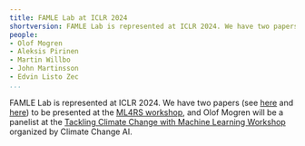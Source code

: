 ```yaml
---
title: FAMLE Lab at ICLR 2024
shortversion: FAMLE Lab is represented at ICLR 2024. We have two papers (see [here](https://arxiv.org/abs/2403.04385) and [here](https://arxiv.org/abs/2311.14024)) to be presented at the [ML4RS workshop](https://ml-for-rs.github.io/iclr2024/), and Olof Mogren will be a panelist at the [Tackling Climate Change with Machine Learning Workshop](https://www.climatechange.ai/events/iclr2024) organized by Climate Change AI.
people:
- Olof Mogren
- Aleksis Pirinen
- Martin Willbo
- John Martinsson
- Edvin Listo Zec
...
```


FAMLE Lab is represented at ICLR 2024. We have two papers (see [here](https://arxiv.org/abs/2403.04385) and [here](https://arxiv.org/abs/2311.14024)) to be presented at the [ML4RS workshop](https://ml-for-rs.github.io/iclr2024/), and Olof Mogren will be a panelist at the [Tackling Climate Change with Machine Learning Workshop](https://www.climatechange.ai/events/iclr2024) organized by Climate Change AI.


